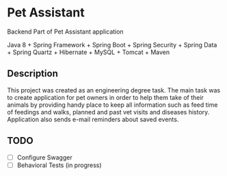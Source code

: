 # Pet Assistant
Backend Part of Pet Assistant application

Java 8 + Spring Framework + Spring Boot + Spring Security + Spring Data + Spring Quartz + Hibernate + MySQL + Tomcat + Maven

## Description

This project was created as an engineering degree task. 
The main task was to create application for pet owners in order to help 
them take of their animals by providing handy place to keep all information
such as feed time of feedings and walks, planned and past vet visits 
and diseases history. Application also sends e-mail reminders about saved events.

## TODO
- [ ] Configure Swagger
- [ ] Behavioral Tests (in progress)